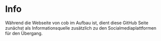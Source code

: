 # Info

Während die Webseite von cob im Aufbau ist, dient diese GitHub Seite zunächst
als Informationsquelle zusätzlich zu den Socialmediaplattformen für den Übergang.